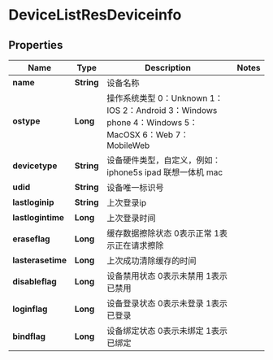 # DeviceListResDeviceinfo

## Properties
Name | Type | Description | Notes
------------ | ------------- | ------------- | -------------
**name** | **String** | 设备名称 | 
**ostype** | **Long** | 操作系统类型  0：Unknown  1：IOS  2：Android  3：Windows phone  4：Windows  5：MacOSX  6：Web  7：MobileWeb | 
**devicetype** | **String** | 设备硬件类型，自定义，例如：  iphone5s  ipad  联想一体机  mac | 
**udid** | **String** | 设备唯一标识号 | 
**lastloginip** | **String** | 上次登录ip | 
**lastlogintime** | **Long** | 上次登录时间 | 
**eraseflag** | **Long** | 缓存数据擦除状态  0表示正常  1表示正在请求擦除 | 
**lasterasetime** | **Long** | 上次成功清除缓存的时间 | 
**disableflag** | **Long** | 设备禁用状态  0表示未禁用  1表示已禁用 | 
**loginflag** | **Long** | 设备登录状态  0表示未登录  1表示已登录 | 
**bindflag** | **Long** | 设备绑定状态  0表示未绑定  1表示已绑定 | 
